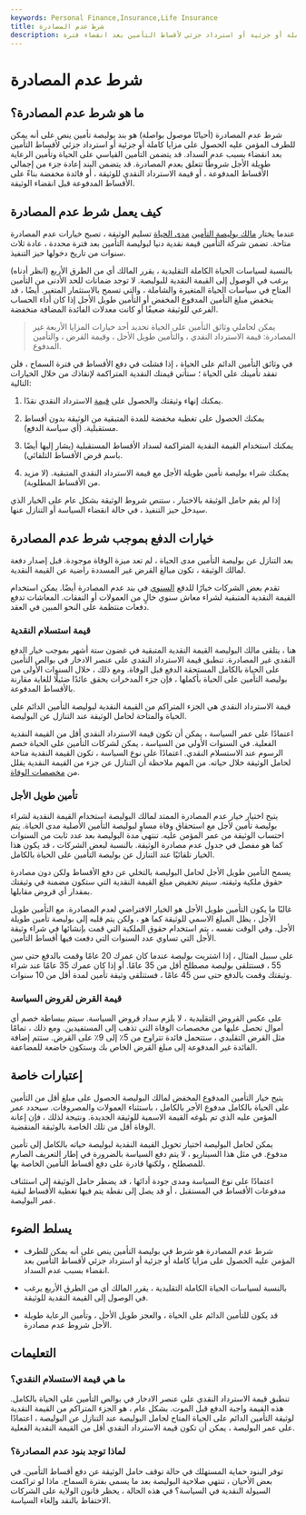 ```yaml
---
keywords: Personal Finance,Insurance,Life Insurance
title: شرط عدم المصادرة
description: شرط عدم المصادرة هو شرط تأمين يسمح للطرف المؤمن عليه بالحصول على مزايا كاملة أو جزئية أو استرداد جزئي لأقساط التأمين بعد انقضاء فترة.
---
```


# شرط عدم المصادرة
## ما هو شرط عدم المصادرة؟

شرط عدم المصادرة (أحيانًا موصول بواصلة) هو بند بوليصة تأمين ينص على أنه يمكن للطرف المؤمن عليه الحصول على مزايا كاملة أو جزئية أو استرداد جزئي لأقساط التأمين بعد انقضاء بسبب عدم السداد. قد يتضمن التأمين القياسي على الحياة وتأمين الرعاية طويلة الأجل شروطًا تتعلق بعدم المصادرة. قد يتضمن البند إعادة جزء من إجمالي الأقساط المدفوعة ، أو قيمة الاسترداد النقدي للوثيقة ، أو فائدة مخفضة بناءً على الأقساط المدفوعة قبل انقضاء الوثيقة.

## كيف يعمل شرط عدم المصادرة

عندما يختار [مالك بوليصة التأمين](/wholelife) [مدى الحياة](/wholelife) تسليم الوثيقة ، تصبح خيارات عدم المصادرة متاحة. تضمن شركة التأمين قيمة نقدية دنيا لبوليصة التأمين بعد فترة محددة ، عادة ثلاث سنوات من تاريخ دخولها حيز التنفيذ.

بالنسبة لسياسات الحياة الكاملة التقليدية ، يقرر المالك أي من الطرق الأربع (انظر أدناه) يرغب في الوصول إلى القيمة النقدية للبوليصة. لا توجد ضمانات للحد الأدنى من التأمين المتاح في سياسات الحياة المتغيرة والشاملة ، والتي تسمح بالاستثمار المتغير. أيضًا ، قد ينخفض مبلغ التأمين المدفوع المخفض أو التأمين طويل الأجل إذا كان أداء الحساب الفرعي للوثيقة ضعيفًا أو كانت معدلات الفائدة المضافة منخفضة.

> يمكن لحاملي وثائق التأمين على الحياة تحديد أحد خيارات المزايا الأربعة غير المصادرة: قيمة الاسترداد النقدي ، والتأمين طويل الأجل ، وقيمة القرض ، والتأمين المدفوع.

>

في وثائق التأمين الدائم على الحياة ، إذا فشلت في دفع الأقساط في فترة السماح ، فلن تفقد تأمينك على الحياة ؛ ستأتي قيمتك النقدية المتراكمة لإنقاذك من خلال الخيارات التالية:

1. يمكنك إنهاء وثيقتك والحصول على [قيمة](/cashsurrendervalue) الاسترداد النقدي نقدًا.

1. يمكنك الحصول على تغطية مخفضة للمدة المتبقية من الوثيقة بدون أقساط مستقبلية. (أي سياسة الدفع).

1. يمكنك استخدام القيمة النقدية المتراكمة لسداد الأقساط المستقبلية (يشار إليها أيضًا باسم قرض الأقساط التلقائي).

1. يمكنك شراء بوليصة تأمين طويلة الأجل مع قيمة الاسترداد النقدي المتبقية. (لا مزيد من الأقساط المطلوبة).

إذا لم يقم حامل الوثيقة بالاختيار ، ستنص شروط الوثيقة بشكل عام على الخيار الذي سيدخل حيز التنفيذ ، في حالة انقضاء السياسة أو التنازل عنها.

## خيارات الدفع بموجب شرط عدم المصادرة

بعد التنازل عن بوليصة التأمين مدى الحياة ، لم تعد ميزة الوفاة موجودة. قبل إصدار دفعة لمالك الوثيقة ، تكون مبالغ القرض غير المسددة راضية عن القيمة النقدية.

تقدم بعض الشركات خيارًا للدفع [السنوي](/annuity) في بند عدم المصادرة أيضًا. يمكن استخدام القيمة النقدية المتبقية لشراء معاش سنوي خالٍ من العمولات أو النفقات. المعاشات تدفع دفعات منتظمة على النحو المبين في العقد.

### قيمة استسلام النقدية

هنا ، يتلقى مالك البوليصة القيمة النقدية المتبقية في غضون ستة أشهر بموجب خيار الدفع النقدي غير المصادرة. تنطبق قيمة الاسترداد النقدي على عنصر الادخار في بوالص التأمين على الحياة بالكامل المستحقة الدفع قبل الوفاة. ومع ذلك ، خلال السنوات الأولى من بوليصة التأمين على الحياة بأكملها ، فإن جزء المدخرات يحقق عائدًا ضئيلًا للغاية مقارنة بالأقساط المدفوعة.

قيمة الاسترداد النقدي هي الجزء المتراكم من القيمة النقدية لبوليصة التأمين الدائم على الحياة والمتاحة لحامل الوثيقة عند التنازل عن البوليصة.

اعتمادًا على عمر السياسة ، يمكن أن تكون قيمة الاسترداد النقدي أقل من القيمة النقدية الفعلية. في السنوات الأولى من السياسة ، يمكن لشركات التأمين على الحياة خصم الرسوم عند الاستسلام النقدي. اعتمادًا على نوع السياسة ، تكون القيمة النقدية متاحة لحامل الوثيقة خلال حياته. من المهم ملاحظة أن التنازل عن جزء من القيمة النقدية يقلل من [مخصصات الوفاة](/deathbenefit).

### تأمين طويل الأجل

يتيح اختيار خيار عدم المصادرة الممتد لمالك البوليصة استخدام القيمة النقدية لشراء بوليصة تأمين لأجل مع استحقاق وفاة مساوٍ لبوليصة التأمين الأصلية مدى الحياة. يتم احتساب الوثيقة من عمر المؤمن عليه. تنتهي مدة البوليصة بعد عدد ثابت من السنوات كما هو مفصل في جدول عدم مصادرة الوثيقة. بالنسبة لبعض الشركات ، قد يكون هذا الخيار تلقائيًا عند التنازل عن بوليصة التأمين على الحياة بالكامل.

يسمح التأمين طويل الأجل لحامل البوليصة بالتخلي عن دفع الأقساط ولكن دون مصادرة حقوق ملكية وثيقته. سيتم تخفيض مبلغ القيمة النقدية التي ستكون مضمنة في وثيقتك بمقدار أي قروض مقابلها.

غالبًا ما يكون التأمين طويل الأجل هو الخيار الافتراضي لعدم المصادرة. مع التأمين طويل الأجل ، يظل المبلغ الاسمي للوثيقة كما هو ، ولكن يتم قلبه إلى بوليصة تأمين طويلة الأجل. وفي الوقت نفسه ، يتم استخدام حقوق الملكية التي قمت بإنشائها في شراء وثيقة الأجل التي تساوي عدد السنوات التي دفعت فيها أقساط التأمين.

على سبيل المثال ، إذا اشتريت بوليصة عندما كان عمرك 20 عامًا وقمت بالدفع حتى سن 55 ، فستتلقى بوليصة مصطلح أقل من 35 عامًا. أو إذا كان عمرك 35 عامًا عند شراء وثيقتك وقمت بالدفع حتى سن 45 عامًا ، فستتلقى وثيقة تأمين لمدة أقل من 10 سنوات.

### قيمة القرض لقروض السياسة

على عكس القروض التقليدية ، لا يلزم سداد قروض السياسة. سيتم ببساطة خصم أي أموال تحصل عليها من مخصصات الوفاة التي تذهب إلى المستفيدين. ومع ذلك ، تمامًا مثل القرض التقليدي ، ستتحمل فائدة تتراوح من 5٪ إلى 9٪ على القرض. ستتم إضافة الفائدة غير المدفوعة إلى مبلغ القرض الخاص بك وستكون خاضعة للمضاعفة.

## إعتبارات خاصة

يتيح خيار التأمين المدفوع المخفض لمالك البوليصة الحصول على مبلغ أقل من التأمين على الحياة بالكامل مدفوع الأجر بالكامل ، باستثناء العمولات والمصروفات. سيحدد عمر المؤمن عليه الذي تم بلوغه القيمة الاسمية للوثيقة الجديدة. ونتيجة لذلك ، فإن إعانة الوفاة أقل من تلك الخاصة بالوثيقة المنقضية.

يمكن لحامل البوليصة اختيار تحويل القيمة النقدية لبوليصة حياته بالكامل إلى تأمين مدفوع. في مثل هذا السيناريو ، لا يتم دفع السياسة بالضرورة في إطار التعريف الصارم للمصطلح ، ولكنها قادرة على دفع أقساط التأمين الخاصة بها.

اعتمادًا على نوع السياسة ومدى جودة أدائها ، قد يضطر حامل الوثيقة إلى استئناف مدفوعات الأقساط في المستقبل ، أو قد يصل إلى نقطة يتم فيها تغطية الأقساط لبقية عمر البوليصة.

## يسلط الضوء

- شرط عدم المصادرة هو شرط في بوليصة التأمين ينص على أنه يمكن للطرف المؤمن عليه الحصول على مزايا كاملة أو جزئية أو استرداد جزئي لأقساط التأمين بعد انقضاء بسبب عدم السداد.

- بالنسبة لسياسات الحياة الكاملة التقليدية ، يقرر المالك أي من الطرق الأربع يرغب في الوصول إلى القيمة النقدية للوثيقة.

- قد يكون للتأمين الدائم على الحياة ، والعجز طويل الأجل ، وتأمين الرعاية طويلة الأجل شروط عدم مصادرة.

## التعليمات

### ما هي قيمة الاستسلام النقدي؟

تنطبق قيمة الاسترداد النقدي على عنصر الادخار في بوالص التأمين على الحياة بالكامل. هذه القيمة واجبة الدفع قبل الموت. بشكل عام ، هو الجزء المتراكم من القيمة النقدية لوثيقة التأمين الدائم على الحياة المتاح لحامل البوليصة عند التنازل عن البوليصة ، اعتمادًا على عمر البوليصة ، يمكن أن تكون قيمة الاسترداد النقدي أقل من القيمة النقدية الفعلية.

### لماذا توجد بنود عدم المصادرة؟

توفر البنود حماية المستهلك في حالة توقف حامل الوثيقة عن دفع أقساط التأمين. في بعض الأحيان ، تنتهي صلاحية البوليصة بعد ما يسمى بفترة السماح. ماذا لو تراكمت السيولة النقدية في السياسة؟ في هذه الحالة ، يحظر قانون الولاية على الشركات الاحتفاظ بالنقد وإلغاء السياسة.


